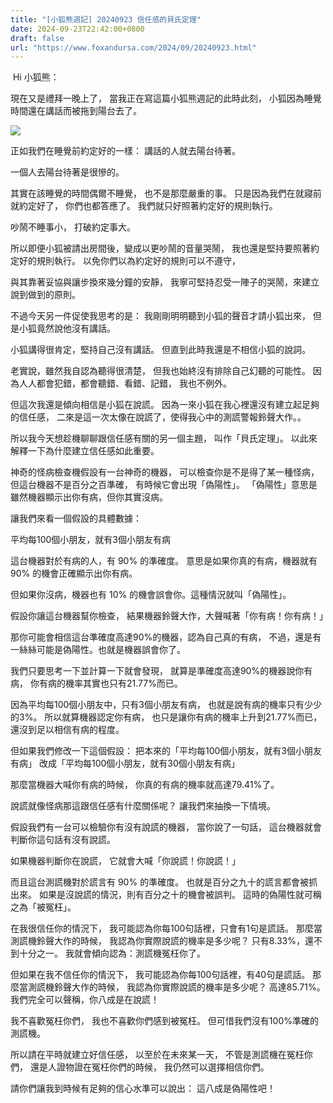 ```yaml
---
title: "[小狐熊週記] 20240923 信任感的貝氏定理"
date: 2024-09-23T22:42:00+0800
draft: false
url: "https://www.foxandursa.com/2024/09/20240923.html"
---
```


 Hi 小狐熊：

現在又是禮拜一晚上了，
當我正在寫這篇小狐熊週記的此時此刻，
小狐因為睡覺時間還在講話而被拖到陽台去了。




![]($https://blogger.googleusercontent.com/img/a/AVvXsEi1u_0lu-G6YCysbVeKHwK6MJCRMe6rTmiWghas3fxXfdBm5wxVdGP6ynxH3YJpHJgjaAl78_SjzGA9dbPN9nZnsJb-cKoRV1iSagRSTtWZG23caGR0FUriFHXhV_Wo-VGP_jxDE22oUGoMxhCXH_wKi3065_fCBFrwKxjzcI_rDyHjNcByqGSN7rfgpnI)



正如我們在睡覺前約定好的一樣：
講話的人就去陽台待著。

一個人去陽台待著是很慘的。

其實在該睡覺的時間偶爾不睡覺，
也不是那麼嚴重的事。
只是因為我們在就寢前就約定好了，
你們也都答應了。
我們就只好照著約定好的規則執行。

吵鬧不睡事小，
打破約定事大。

所以即便小狐被請出房間後，變成以更吵鬧的音量哭鬧，
我也還是堅持要照著約定好的規則執行。
以免你們以為約定好的規則可以不遵守，

與其靠著妥協與讓步換來幾分鐘的安靜，
我寧可堅持忍受一陣子的哭鬧，來建立說到做到的原則。

不過今天另一件促使我思考的是：
我剛剛明明聽到小狐的聲音才請小狐出來，
但是小狐竟然說他沒有講話。

小狐講得很肯定，堅持自己沒有講話。
但直到此時我還是不相信小狐的說詞。

老實說，雖然我自認為聽得很清楚，
但我也始終沒有排除自己幻聽的可能性。
因為人人都會犯錯，都會聽錯、看錯、記錯，
我也不例外。

但這次我還是傾向相信是小狐在說謊。
因為一來小狐在我心裡還沒有建立起足夠的信任感，
二來是這一次太像在說謊了，使得我心中的測謊警報鈴聲大作。。

所以我今天想趁機聊聊跟信任感有關的另一個主題，
叫作「貝氏定理」。
以此來解釋一下為什麼建立信任感如此重要。

神奇的怪病檢查機假設有一台神奇的機器，
可以檢查你是不是得了某一種怪病，
但這台機器不是百分之百準確，
有時候它會出現「偽陽性」。
「偽陽性」意思是雖然機器顯示出你有病，但你其實沒病。

讓我們來看一個假設的具體數據：

平均每100個小朋友，就有3個小朋友有病

這台機器對於有病的人，有 90% 的準確度。
意思是如果你真的有病，機器就有 90% 的機會正確顯示出你有病。

但如果你沒病，機器也有 10% 的機會誤會你。這種情況就叫「偽陽性」。

假設你讓這台機器幫你檢查， 
結果機器鈴聲大作，大聲喊著「你有病！你有病！」 

那你可能會相信這台準確度高達90%的機器，認為自己真的有病， 
不過，還是有一絲絲可能是偽陽性。也就是機器誤會你了。 

我們只要思考一下並計算一下就會發現， 
就算是準確度高達90%的機器說你有病， 
你有病的機率其實也只有21.77%而已。 

因為平均每100個小朋友中，只有3個小朋友有病，
也就是說有病的機率只有少少的3%。 
所以就算機器認定你有病， 
也只是讓你有病的機率上升到21.77%而已， 
還沒到足以相信有病的程度。 

但如果我們修改一下這個假設： 
把本來的「平均每100個小朋友，就有3個小朋友有病」 
改成「平均每100個小朋友，就有30個小朋友有病」 

那麼當機器大喊你有病的時候， 
你真的有病的機率就高達79.41%了。 


說謊就像怪病那這跟信任感有什麼關係呢？ 
讓我們來抽換一下情境。 

假設我們有一台可以檢驗你有沒有說謊的機器， 
當你說了一句話， 
這台機器就會判斷你這句話有沒有說謊。 

如果機器判斷你在說謊， 
它就會大喊「你說謊！你說謊！」 

而且這台測謊機對於謊言有 90% 的準確度。 
也就是百分之九十的謊言都會被抓出來。 
如果是沒說謊的情況，則有百分之十的機會被誤判。 
這時的偽陽性就可稱之為「被冤枉」。 

在我很信任你的情況下， 
我可能認為你每100句話裡，只會有1句是謊話。 
那麼當測謊機鈴聲大作的時候， 
我認為你實際說謊的機率是多少呢？ 
只有8.33%，還不到十分之一。 
我就會傾向認為：測謊機冤枉你了。 

但如果在我不信任你的情況下， 
我可能認為你每100句話裡，有40句是謊話。 
那麼當測謊機鈴聲大作的時候， 
我認為你實際說謊的機率是多少呢？ 
高達85.71%。 
我們完全可以聲稱，你八成是在說謊！ 

我不喜歡冤枉你們， 
我也不喜歡你們感到被冤枉。 
但可惜我們沒有100%準確的測謊機。 

所以請在平時就建立好信任感， 
以至於在未來某一天， 
不管是測謊機在冤枉你們， 
還是人證物證在冤枉你們的時候， 
我仍然可以選擇相信你們。 

請你們讓我到時候有足夠的信心水準可以說出： 
這八成是偽陽性吧！


